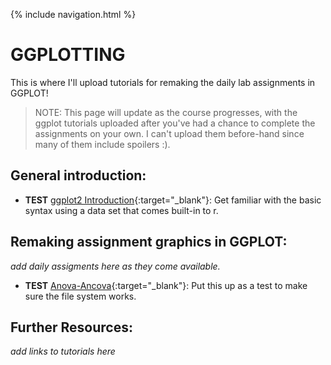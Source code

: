 {% include navigation.html %}


# GGPLOTTING

This is where I'll upload tutorials for remaking the daily lab assignments in GGPLOT!

>NOTE: This page will update as the course progresses, with the ggplot tutorials uploaded after you've had a chance to complete the assignments on your own. I can't upload them before-hand since many of them include spoilers :).

## General introduction: 

- **TEST** [ggplot2 Introduction](/tutorials/ggplot2.html){:target="_blank"}: Get familiar with the basic syntax using a data set that comes built-in to r.

## Remaking assignment graphics in GGPLOT:

*add daily assigments here as they come available.*

- **TEST** [Anova-Ancova](/tutorials/anova_ancova_tutorial.html){:target="_blank"}: Put this up as a test to make sure the file system works.  

## Further Resources:

*add links to tutorials here*